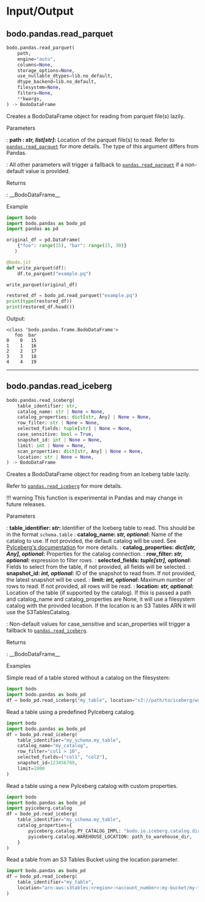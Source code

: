 # Input/Output

## bodo.pandas.read_parquet
``` py
bodo.pandas.read_parquet(
    path,
    engine="auto",
    columns=None,
    storage_options=None,
    use_nullable_dtypes=lib.no_default,
    dtype_backend=lib.no_default,
    filesystem=None,
    filters=None,
    **kwargs,
) -> BodoDataFrame
```

Creates a BodoDataFrame object for reading from parquet file(s) lazily.

<p class="api-header">Parameters</p>

: __path : *str, list[str]*:__ Location of the parquet file(s) to read.
Refer to [`pandas.read_parquet`](https://pandas.pydata.org/docs/reference/api/pandas.read_parquet.html#pandas.read_parquet) for more details.
The type of this argument differs from Pandas.

: All other parameters will trigger a fallback to [`pandas.read_parquet`](https://pandas.pydata.org/docs/reference/api/pandas.read_parquet.html#pandas.read_parquet) if a non-default value is provided.

<p class="api-header">Returns</p>
: __BodoDataFrame__

<p class="api-header">Example</p>

``` py
import bodo
import bodo.pandas as bodo_pd
import pandas as pd

original_df = pd.DataFrame(
    {"foo": range(15), "bar": range(15, 30)}
   )

@bodo.jit
def write_parquet(df):
    df.to_parquet("example.pq")

write_parquet(original_df)

restored_df = bodo_pd.read_parquet("example.pq")
print(type(restored_df))
print(restored_df.head())
```

Output:

```
<class 'bodo.pandas.frame.BodoDataFrame'>
   foo  bar
0    0   15
1    1   16
2    2   17
3    3   18
4    4   19
```

---

## bodo.pandas.read_iceberg
``` py
bodo.pandas.read_iceberg(
    table_identifier: str,
    catalog_name: str | None = None,
    catalog_properties: dict[str, Any] | None = None,
    row_filter: str | None = None,
    selected_fields: tuple[str] | None = None,
    case_sensitive: bool = True,
    snapshot_id: int | None = None,
    limit: int | None = None,
    scan_properties: dict[str, Any] | None = None,
    location: str | None = None,
) -> BodoDataFrame
```

Creates a BodoDataFrame object for reading from an Iceberg table lazily.

Refer to [`pandas.read_iceberg`](https://pandas.pydata.org/docs/dev/reference/api/pandas.read_iceberg.html) for more details.

!!! warning
    This function is experimental in Pandas and may change in future releases.

<p class="api-header">Parameters</p>

: __table_identifier: *str*:__ Identifier of the Iceberg table to read. This should be in the format `schema.table`
: __catalog_name: *str, optional*:__ Name of the catalog to use. If not provided, the default catalog will be used. See [PyIceberg's documentation](https://py.iceberg.apache.org/#connecting-to-a-catalog) for more details.
: __catalog_properties: *dict[str, Any], optional*:__ Properties for the catalog connection.
: __row_filter: *str, optional*:__ expression to filter rows.
: __selected_fields: *tuple[str], optional*:__ Fields to select from the table, if not provided, all fields will be selected.
: __snapshot_id: *int, optional*:__ ID of the snapshot to read from. If not provided, the latest snapshot will be used.
: __limit: *int, optional*:__ Maximum number of rows to read. If not provided, all rows will be read.
: __location: *str, optional*:__ Location of the table (if supported by the catalog). If this is passed a path and catalog_name and catalog_properties are None, it will use a filesystem catalog with the provided location. If the location is an S3 Tables ARN it will use the S3TablesCatalog.

: Non-default values for case_sensitive and scan_properties will trigger a fallback to [`pandas.read_iceberg`](https://pandas.pydata.org/docs/dev/reference/api/pandas.read_iceberg.html).


<p class="api-header">Returns</p>
: __BodoDataFrame__

<p class="api-header">Examples</p>

Simple read of a table stored without a catalog on the filesystem:
``` py
import bodo
import bodo.pandas as bodo_pd
df = bodo_pd.read_iceberg("my_table", location="s3://path/to/iceberg/warehouse")
```


Read a table using a predefined PyIceberg catalog.
``` py
import bodo
import bodo.pandas as bodo_pd
df = bodo_pd.read_iceberg(
    table_identifier="my_schema.my_table",
    catalog_name="my_catalog",
    row_filter="col1 > 10",
    selected_fields=("col1", "col2"),
    snapshot_id=123456789,
    limit=1000
)
```

Read a table using a new PyIceberg catalog with custom properties.
``` py
import bodo
import bodo.pandas as bodo_pd
import pyiceberg.catalog
df = bodo_pd.read_iceberg(
    table_identifier="my_schema.my_table",
    catalog_properties={
        pyiceberg.catalog.PY_CATALOG_IMPL: "bodo.io.iceberg.catalog.dir.DirCatalog",
        pyiceberg.catalog.WAREHOUSE_LOCATION: path_to_warehouse_dir,
    }
)
```

Read a table from an S3 Tables Bucket using the location parameter.

``` py
import bodo.pandas as bodo_pd
df = bodo_pd.read_iceberg(
    table_identifier="my_table",
    location="arn:aws:s3tables:<region>:<account_number>:my-bucket/my-table"
)
```

